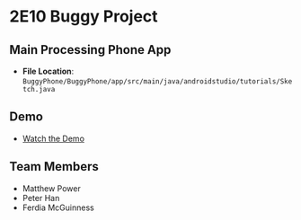 # 2E10 Buggy Project

## Main Processing Phone App
- **File Location**: `BuggyPhone/BuggyPhone/app/src/main/java/androidstudio/tutorials/Sketch.java`

## Demo
- [Watch the Demo](https://youtu.be/GMDT6vAtgIw)

## Team Members
- Matthew Power
- Peter Han
- Ferdia McGuinness

